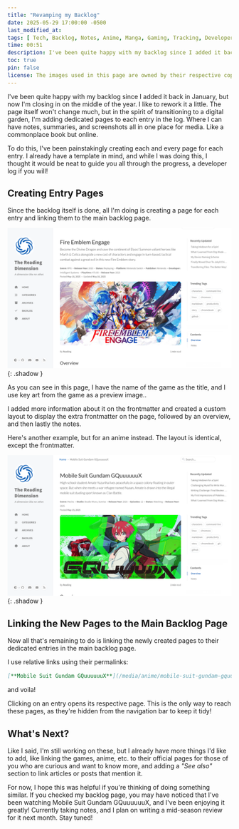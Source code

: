 ```yaml
---
title: "Revamping my Backlog"
date: 2025-05-29 17:00:00 -0500
last_modified_at: 
tags: [ Tech, Backlog, Notes, Anime, Manga, Gaming, Tracking, Developer Log ]
time: 00:51
description: I've been quite happy with my backlog since I added it back in January, but now I'm closing in on the middle of the year. I like to rework it a little. The page itself won't change much, but in the spirit of transitioning to a digital garden, I'm adding dedicated pages to each entry in the log. Where I can have notes, summaries, and screenshots all in one place for media. Like a commonplace book but online.
toc: true  
pin: false
license: The images used in this page are owned by their respective copyright owners. All rights reserved. 
---
```


I've been quite happy with my backlog since I added it back in January, but now I'm closing in on the middle of the year. I like to rework it a little. The page itself won't change much, but in the spirit of transitioning to a digital garden, I'm adding dedicated pages to each entry in the log. Where I can have notes, summaries, and screenshots all in one place for media. Like a commonplace book but online.

To do this, I've been painstakingly creating each and every page for each entry. I already have a template in mind, and while I was doing this, I thought it would be neat to guide you all through the progress, a developer log if you will!

## Creating Entry Pages

Since the backlog itself is done, all I'm doing is creating a page for each entry and linking them to the main backlog page.

![My Fire Emblem Engage Entry Page](/assets/images/2025-05-29-revamping-my-backlog/fire-emblem-engage-entry-page.png){: .shadow }

As you can see in this page, I have the name of the game as the title, and I use key art from the game as a preview image..

I added more information about it on the frontmatter and created a custom layout to display the extra frontmatter on the page, followed by an overview, and then lastly the notes.

Here's another example, but for an anime instead. The layout is identical, except the frontmatter.

![My entry page for the anime: Mobile Suit Gundam GQuuuuuuX](/assets/images/2025-05-29-revamping-my-backlog/mobile-suit-gundam-gquuuuuux-entry-page.png){: .shadow }

## Linking the New Pages to the Main Backlog Page

Now all that's remaining to do is linking the newly created pages to their dedicated entries in the main backlog page.

I use relative links using their permalinks:

```markdown
[**Mobile Suit Gundam GQuuuuuuX**](/media/anime/mobile-suit-gundam-gquuuuuux/)
```

and voila!

Clicking on an entry opens its respective page. This is the only way to reach these pages, as they're hidden from the navigation bar to keep it tidy!

## What's Next?

Like I said, I'm still working on these, but I already have more things I'd like to add, like linking the games, anime, etc. to their official pages for those of you who are curious and want to know more, and adding a *"See also"* section to link articles or posts that mention it.

For now, I hope this was helpful if you're thinking of doing something similar. If you checked my backlog page, you may have noticed that I've been watching Mobile Suit Gundam GQuuuuuuX, and I've been enjoying it greatly! Currently taking notes, and I plan on writing a mid-season review for it next month. Stay tuned!
